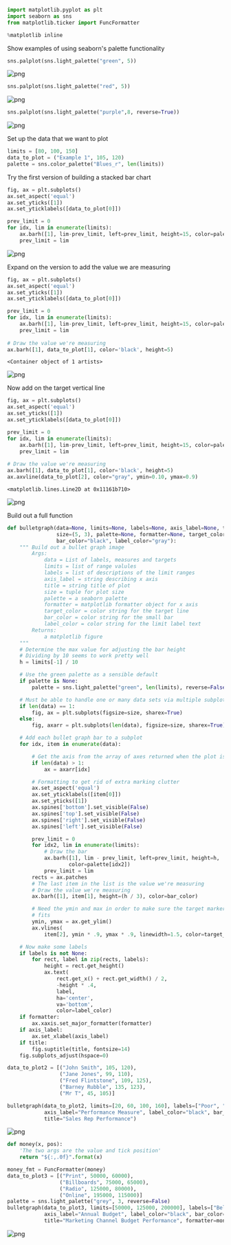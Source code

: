 

```python
import matplotlib.pyplot as plt
import seaborn as sns
from matplotlib.ticker import FuncFormatter
```


```python
%matplotlib inline
```

Show examples of using seaborn's palette functionality


```python
sns.palplot(sns.light_palette("green", 5))
```


![png](Bullet-Graph-Article_files/Bullet-Graph-Article_3_0.png)



```python
sns.palplot(sns.light_palette("red", 5))
```


![png](Bullet-Graph-Article_files/Bullet-Graph-Article_4_0.png)



```python
sns.palplot(sns.light_palette("purple",8, reverse=True))
```


![png](Bullet-Graph-Article_files/Bullet-Graph-Article_5_0.png)


Set up the data that we want to plot


```python
limits = [80, 100, 150]
data_to_plot = ("Example 1", 105, 120)
palette = sns.color_palette("Blues_r", len(limits))
```

Try the first version of building a stacked bar chart


```python
fig, ax = plt.subplots()
ax.set_aspect('equal')
ax.set_yticks([1])
ax.set_yticklabels([data_to_plot[0]])

prev_limit = 0
for idx, lim in enumerate(limits):
    ax.barh([1], lim-prev_limit, left=prev_limit, height=15, color=palette[idx])
    prev_limit = lim
```


![png](Bullet-Graph-Article_files/Bullet-Graph-Article_9_0.png)


Expand on the version to add the value we are measuring


```python
fig, ax = plt.subplots()
ax.set_aspect('equal')
ax.set_yticks([1])
ax.set_yticklabels([data_to_plot[0]])

prev_limit = 0
for idx, lim in enumerate(limits):
    ax.barh([1], lim-prev_limit, left=prev_limit, height=15, color=palette[idx])
    prev_limit = lim
    
# Draw the value we're measuring
ax.barh([1], data_to_plot[1], color='black', height=5)
```




    <Container object of 1 artists>




![png](Bullet-Graph-Article_files/Bullet-Graph-Article_11_1.png)


Now add on the target vertical line


```python
fig, ax = plt.subplots()
ax.set_aspect('equal')
ax.set_yticks([1])
ax.set_yticklabels([data_to_plot[0]])

prev_limit = 0
for idx, lim in enumerate(limits):
    ax.barh([1], lim-prev_limit, left=prev_limit, height=15, color=palette[idx])
    prev_limit = lim
    
# Draw the value we're measuring
ax.barh([1], data_to_plot[1], color='black', height=5)
ax.axvline(data_to_plot[2], color="gray", ymin=0.10, ymax=0.9)
```




    <matplotlib.lines.Line2D at 0x11161b710>




![png](Bullet-Graph-Article_files/Bullet-Graph-Article_13_1.png)


Build out a full function


```python
def bulletgraph(data=None, limits=None, labels=None, axis_label=None, title=None,
                size=(5, 3), palette=None, formatter=None, target_color="gray",
                bar_color="black", label_color="gray"):
    """ Build out a bullet graph image
        Args:
            data = List of labels, measures and targets
            limits = list of range valules
            labels = list of descriptions of the limit ranges
            axis_label = string describing x axis
            title = string title of plot
            size = tuple for plot size
            palette = a seaborn palette
            formatter = matplotlib formatter object for x axis
            target_color = color string for the target line
            bar_color = color string for the small bar
            label_color = color string for the limit label text
        Returns:
            a matplotlib figure
    """
    # Determine the max value for adjusting the bar height
    # Dividing by 10 seems to work pretty well
    h = limits[-1] / 10

    # Use the green palette as a sensible default
    if palette is None:
        palette = sns.light_palette("green", len(limits), reverse=False)

    # Must be able to handle one or many data sets via multiple subplots
    if len(data) == 1:
        fig, ax = plt.subplots(figsize=size, sharex=True)
    else:
        fig, axarr = plt.subplots(len(data), figsize=size, sharex=True)

    # Add each bullet graph bar to a subplot
    for idx, item in enumerate(data):

        # Get the axis from the array of axes returned when the plot is created
        if len(data) > 1:
            ax = axarr[idx]

        # Formatting to get rid of extra marking clutter
        ax.set_aspect('equal')
        ax.set_yticklabels([item[0]])
        ax.set_yticks([1])
        ax.spines['bottom'].set_visible(False)
        ax.spines['top'].set_visible(False)
        ax.spines['right'].set_visible(False)
        ax.spines['left'].set_visible(False)

        prev_limit = 0
        for idx2, lim in enumerate(limits):
            # Draw the bar
            ax.barh([1], lim - prev_limit, left=prev_limit, height=h,
                    color=palette[idx2])
            prev_limit = lim
        rects = ax.patches
        # The last item in the list is the value we're measuring
        # Draw the value we're measuring
        ax.barh([1], item[1], height=(h / 3), color=bar_color)

        # Need the ymin and max in order to make sure the target marker
        # fits
        ymin, ymax = ax.get_ylim()
        ax.vlines(
            item[2], ymin * .9, ymax * .9, linewidth=1.5, color=target_color)

    # Now make some labels
    if labels is not None:
        for rect, label in zip(rects, labels):
            height = rect.get_height()
            ax.text(
                rect.get_x() + rect.get_width() / 2,
                -height * .4,
                label,
                ha='center',
                va='bottom',
                color=label_color)
    if formatter:
        ax.xaxis.set_major_formatter(formatter)
    if axis_label:
        ax.set_xlabel(axis_label)
    if title:
        fig.suptitle(title, fontsize=14)
    fig.subplots_adjust(hspace=0)
```


```python
data_to_plot2 = [("John Smith", 105, 120),
                 ("Jane Jones", 99, 110),
                 ("Fred Flintstone", 109, 125),
                 ("Barney Rubble", 135, 123),
                 ("Mr T", 45, 105)]

bulletgraph(data_to_plot2, limits=[20, 60, 100, 160], labels=["Poor", "OK", "Good", "Excellent"], size=(8,5), 
            axis_label="Performance Measure", label_color="black", bar_color="#252525", target_color='#f7f7f7',
            title="Sales Rep Performance")
```


![png](Bullet-Graph-Article_files/Bullet-Graph-Article_16_0.png)



```python
def money(x, pos):
    'The two args are the value and tick position'
    return "${:,.0f}".format(x)
```


```python
money_fmt = FuncFormatter(money)
data_to_plot3 = [("Print", 50000, 60000),
                 ("Billboards", 75000, 65000),
                 ("Radio", 125000, 80000),
                 ("Online", 195000, 115000)]
palette = sns.light_palette("grey", 3, reverse=False)
bulletgraph(data_to_plot3, limits=[50000, 125000, 200000], labels=["Below", "On Target", "Above"], size=(10,5), 
            axis_label="Annual Budget", label_color="black", bar_color="#252525", target_color='#f7f7f7', palette=palette,
            title="Marketing Channel Budget Performance", formatter=money_fmt)
```


![png](Bullet-Graph-Article_files/Bullet-Graph-Article_18_0.png)

